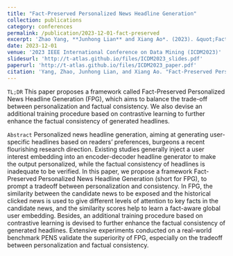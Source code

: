 ```yaml
---
title: "Fact-Preserved Personalized News Headline Generation"
collection: publications
category: conferences
permalink: /publication/2023-12-01-fact-preserved
excerpt: 'Zhao Yang, **Junhong Lian** and Xiang Ao*. (2023). &quot;Fact-Preserved Personalized News Headline Generation.&quot; <i>In Proceedings of the 23rd IEEE International Conference on Data Mining (ICDM2023, short paper).</i> Z. Yang and J. Lian are equally contributed.'
date: 2023-12-01
venue: '2023 IEEE International Conference on Data Mining (ICDM2023)'
slidesurl: 'http://t-atlas.github.io/files/ICDM2023_slides.pdf'
paperurl: 'http://t-atlas.github.io/files/ICDM2023_paper.pdf'
citation: 'Yang, Zhao, Junhong Lian, and Xiang Ao. "Fact-Preserved Personalized News Headline Generation." <i>2023 IEEE International Conference on Data Mining (ICDM).</i> IEEE, 2023.'
---
```


`TL;DR` This paper proposes a framework called Fact-Preserved Personalized News Headline Generation (FPG), which aims to balance the trade-off between personalization and factual consistency. We also devise an additional training procedure based on contrastive learning to further enhance the factual consistency of generated headlines.

`Abstract` Personalized news headline generation, aiming at generating user-specific headlines based on readers’ preferences, burgeons a recent flourishing research direction. Existing studies generally inject a user interest embedding into an encoder-decoder headline generator to make the output personalized, while the factual consistency of headlines is inadequate to be verified. In this paper, we propose a framework Fact-Preserved Personalized News Headline Generation (short for FPG), to prompt a tradeoff between personalization and consistency. In FPG, the similarity between the candidate news to be exposed and the historical clicked news is used to give different levels of attention to key facts in the candidate news, and the similarity scores help to learn a fact-aware global user embedding. Besides, an additional training procedure based on contrastive learning is devised to further enhance the factual consistency of generated headlines. Extensive experiments conducted on a real-world benchmark PENS validate the superiority of FPG, especially on the tradeoff between personalization and factual consistency.